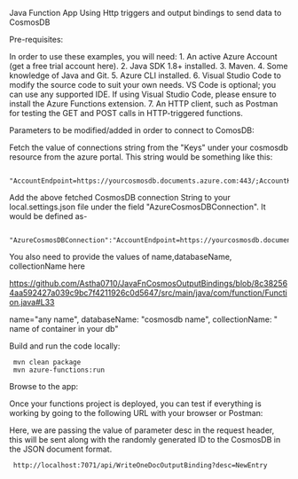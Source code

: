 Java Function App Using Http triggers and output bindings to send data to CosmosDB

Pre-requisites:

In order to use these examples, you will need:
	1. An active Azure Account (get a free trial account here).
	2. Java SDK 1.8+ installed.
	3. Maven.
	4. Some knowledge of Java and Git.
	5. Azure CLI installed.
	6. Visual Studio Code to modify the source code to suit your own needs. VS Code is optional; you can use any supported IDE. If using Visual Studio Code, please ensure to install the Azure Functions extension.
	7. An HTTP client, such as Postman for testing the GET and POST calls in HTTP-triggered functions.

Parameters to be modified/added in order to connect to ComosDB:

Fetch the value of connections string from the "Keys" under your cosmosdb resource from the azure portal. This string would be something like this: 
     
     "AccountEndpoint=https://yourcosmosdb.documents.azure.com:443/;AccountKey=Aabcd….;"

Add the above fetched CosmosDB connection String to your local.settings.json file under the field "AzureCosmosDBConnection". It would be defined as-

      "AzureCosmosDBConnection":"AccountEndpoint=https://yourcosmosdb.documents.azure.com:443/;AccountKey=Aabcd….;"

You also need to provide the values of name,databaseName, collectionName here      
             
https://github.com/Astha0710/JavaFnCosmosOutputBindings/blob/8c382564aa592427a039c9bc7f4211926c0d5647/src/main/java/com/function/Function.java#L33

name="any name",  databaseName: "cosmosdb name", collectionName: " name of container in your db"


Build and run the code locally:
     
     mvn clean package
     mvn azure-functions:run
     
     
Browse to the app:

Once your functions project is deployed, you can test if everything is working by going to the following URL with your browser or Postman:

Here, we are passing the value of parameter desc in the request header, this will be sent along with the randomly generated ID to the CosmosDB in the JSON document format.
     
     http://localhost:7071/api/WriteOneDocOutputBinding?desc=NewEntry
